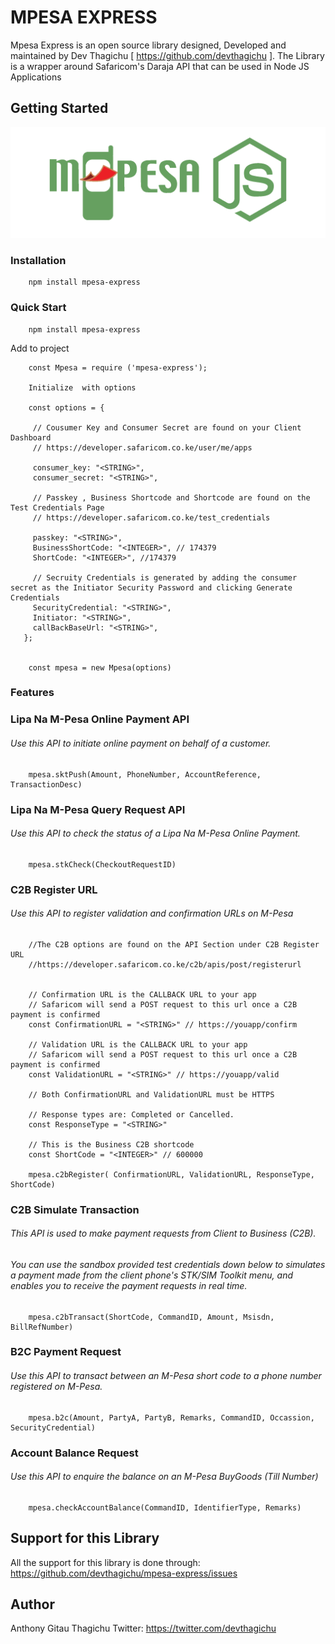  # MPESA EXPRESS
 
 Mpesa Express is an open source library designed, Developed and maintained by Dev Thagichu [ https://github.com/devthagichu ].
 The Library is a wrapper around Safaricom's Daraja API that can be used in Node JS Applications
 
 
 
 ## Getting Started
![mpesa express](nodejs.png)


### Installation 

        npm install mpesa-express



### Quick Start

        npm install mpesa-express  

Add to project

        const Mpesa = require ('mpesa-express');

        Initialize  with options
 
        const options = {

         // Cousumer Key and Consumer Secret are found on your Client Dashboard
         // https://developer.safaricom.co.ke/user/me/apps

         consumer_key: "<STRING>",
         consumer_secret: "<STRING>",

         // Passkey , Business Shortcode and Shortcode are found on the Test Credentials Page
         // https://developer.safaricom.co.ke/test_credentials

         passkey: "<STRING>",
         BusinessShortCode: "<INTEGER>", // 174379
         ShortCode: "<INTEGER>", //174379

         // Secruity Credentials is generated by adding the consumer secret as the Initiator Security Password and clicking Generate Credentials
         SecurityCredential: "<STRING>",
         Initiator: "<STRING>",
         callBackBaseUrl: "<STRING>",
       };
 
    
        const mpesa = new Mpesa(options)



### Features

###   Lipa Na M-Pesa Online Payment API
###### Use this API to initiate online payment on behalf of a customer.

        mpesa.sktPush(Amount, PhoneNumber, AccountReference, TransactionDesc) 

### Lipa Na M-Pesa Query Request API
###### Use this API to check the status of a Lipa Na M-Pesa Online Payment.

        mpesa.stkCheck(CheckoutRequestID)

### C2B Register URL
 ###### Use this API to register validation and confirmation URLs on M-Pesa 

        //The C2B options are found on the API Section under C2B Register URL 
        //https://developer.safaricom.co.ke/c2b/apis/post/registerurl


        // Confirmation URL is the CALLBACK URL to your app
        // Safaricom will send a POST request to this url once a C2B payment is confirmed
        const ConfirmationURL = "<STRING>" // https://youapp/confirm

        // Validation URL is the CALLBACK URL to your app
        // Safaricom will send a POST request to this url once a C2B payment is confirmed
        const ValidationURL = "<STRING>" // https://youapp/valid

        // Both ConfirmationURL and ValidationURL must be HTTPS

        // Response types are: Completed or Cancelled.
        const ResponseType = "<STRING>"

        // This is the Business C2B shortcode
        const ShortCode = "<INTEGER>" // 600000
        
        mpesa.c2bRegister( ConfirmationURL, ValidationURL, ResponseType, ShortCode)

### C2B Simulate Transaction
###### This API is used to make payment requests from Client to Business (C2B). 
###### You can use the sandbox provided test credentials down below to simulates a payment made from the client phone's STK/SIM Toolkit menu, and enables you to receive the payment requests in real time.

        mpesa.c2bTransact(ShortCode, CommandID, Amount, Msisdn, BillRefNumber)

### B2C Payment Request
###### Use this API to transact between an M-Pesa short code to a phone number registered on M-Pesa.

        mpesa.b2c(Amount, PartyA, PartyB, Remarks, CommandID, Occassion, SecurityCredential)

### Account Balance Request
###### Use this API to enquire the balance on an M-Pesa BuyGoods (Till Number)

        mpesa.checkAccountBalance(CommandID, IdentifierType, Remarks)
        
## Support for this Library

All the support for this library is done through: https://github.com/devthagichu/mpesa-express/issues


## Author
Anthony Gitau Thagichu
Twitter: https://twitter.com/devthagichu



